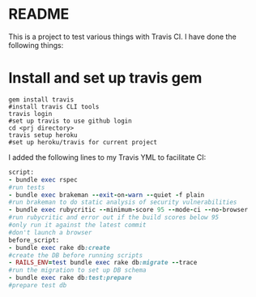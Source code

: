 # README
This is a project to test various things with Travis CI.  I have done the following things:

# Install and set up travis gem
```
gem install travis
#install travis CLI tools
travis login
#set up travis to use github login
cd <prj directory>
travis setup heroku
#set up heroku/travis for current project
```
  
I added the following lines to my Travis YML to facilitate CI:

```ruby
script:
- bundle exec rspec
#run tests
- bundle exec brakeman --exit-on-warn --quiet -f plain
#run brakeman to do static analysis of security vulnerabilities
- bundle exec rubycritic --minimum-score 95 --mode-ci --no-browser
#run rubycritic and error out if the build scores below 95
#only run it against the latest commit
#don't launch a browser
before_script:
- bundle exec rake db:create
#create the DB before running scripts
- RAILS_ENV=test bundle exec rake db:migrate --trace
#run the migration to set up DB schema
- bundle exec rake db:test:prepare
#prepare test db
```
